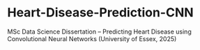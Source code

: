 # Heart-Disease-Prediction-CNN
MSc Data Science Dissertation – Predicting Heart Disease using Convolutional Neural Networks (University of Essex, 2025)
